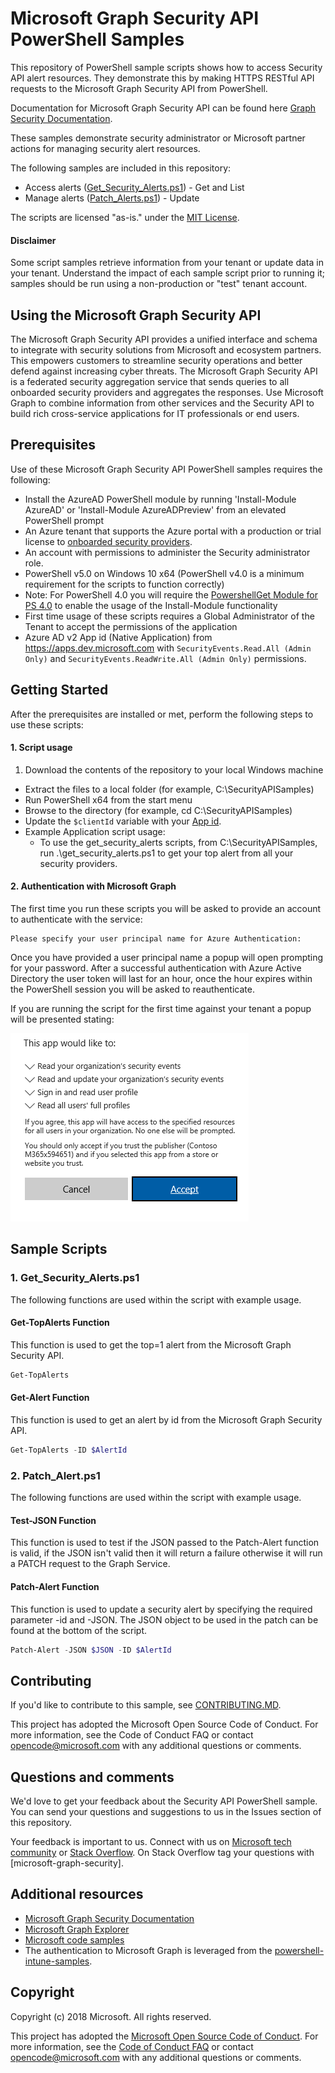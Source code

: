 # Microsoft Graph Security API PowerShell Samples

This repository of PowerShell sample scripts shows how to access Security API alert resources.  They demonstrate this by making HTTPS RESTful API requests to the Microsoft Graph Security API from PowerShell.

Documentation for Microsoft Graph Security API can be found here [Graph Security Documentation](https://developer.microsoft.com/en-us/graph/docs/concepts/security-concept-overview).

These samples demonstrate security administrator or Microsoft partner actions for managing security alert resources.

The following samples are included in this repository:

- Access alerts ([Get_Security_Alerts.ps1](#1.-Get_Security_Alerts.ps1)) - Get and List
- Manage alerts ([Patch_Alerts.ps1](#2.-Patch_Alert.ps1)) - Update


The scripts are licensed "as-is." under the [MIT License](../../LICENSE).

#### Disclaimer
Some script samples retrieve information from your tenant or update data in your tenant.  Understand the impact of each sample script prior to running it; samples should be run using a non-production or "test" tenant account.

## Using the Microsoft Graph Security API

The Microsoft Graph Security API provides a unified interface and schema to integrate with security solutions from Microsoft and ecosystem partners. This empowers customers to streamline security operations and better defend against increasing cyber threats. The Microsoft Graph Security API is a federated security aggregation service that sends queries to all onboarded security providers and aggregates the responses. Use Microsoft Graph to combine information from other services and the Security API to build rich cross-service applications for IT professionals or end users.     

## Prerequisites
Use of these Microsoft Graph Security API PowerShell samples requires the following:
* Install the AzureAD PowerShell module by running 'Install-Module AzureAD' or 'Install-Module AzureADPreview' from an elevated PowerShell prompt
* An Azure tenant that supports the Azure portal with a production or trial license to [onboarded security providers](https://developer.microsoft.com/en-us/graph/docs/api-reference/v1.0/resources/security-api-overview#alerts).
* An account with permissions to administer the Security administrator role.
* PowerShell v5.0 on Windows 10 x64 (PowerShell v4.0 is a minimum requirement for the scripts to function correctly)
* Note: For PowerShell 4.0 you will require the [PowershellGet Module for PS 4.0](https://www.microsoft.com/en-us/download/details.aspx?id=51451) to enable the usage of the Install-Module functionality
* First time usage of these scripts requires a Global Administrator of the Tenant to accept the permissions of the application
* Azure AD v2 App id (Native Application) from <https://apps.dev.microsoft.com> with `SecurityEvents.Read.All (Admin Only)` and `SecurityEvents.ReadWrite.All (Admin Only)` permissions.

## Getting Started
After the prerequisites are installed or met, perform the following steps to use these scripts:

#### 1. Script usage

1. Download the contents of the repository to your local Windows machine
* Extract the files to a local folder (for example, C:\SecurityAPISamples)
* Run PowerShell x64 from the start menu
* Browse to the directory (for example, cd C:\SecurityAPISamples)
* Update the `$clientId` variable with your [App id](https://apps.dev.microsoft.com).
* Example Application script usage:
  * To use the get_security_alerts scripts, from C:\SecurityAPISamples, run .\get_security_alerts.ps1 to get your top alert from all your security providers.

#### 2. Authentication with Microsoft Graph
The first time you run these scripts you will be asked to provide an account to authenticate with the service:
```
Please specify your user principal name for Azure Authentication:
```
Once you have provided a user principal name a popup will open prompting for your password. After a successful authentication with Azure Active Directory the user token will last for an hour, once the hour expires within the PowerShell session you will be asked to reauthenticate.

If you are running the script for the first time against your tenant a popup will be presented stating:

![Scopes](./readme-image/Scope.PNG)


## Sample Scripts

### 1. Get_Security_Alerts.ps1

The following functions are used within the script with example usage.

#### Get-TopAlerts Function

This function is used to get the top=1 alert from the Microsoft Graph Security API.

```PowerShell
Get-TopAlerts
```

#### Get-Alert Function

This function is used to get an alert by id from the Microsoft Graph Security API.

```PowerShell
Get-TopAlerts -ID $AlertId
```

### 2. Patch_Alert.ps1

The following functions are used within the script with example usage.

#### Test-JSON Function

This function is used to test if the JSON passed to the Patch-Alert function is valid, if the JSON isn't valid then it will return a failure otherwise it will run a PATCH request to the Graph Service.

#### Patch-Alert Function

This function is used to update a security alert by specifying the required parameter -id and -JSON.
The JSON object to be used in the patch can be found at the bottom of the script.

```PowerShell
Patch-Alert -JSON $JSON -ID $AlertId
```

## Contributing

If you'd like to contribute to this sample, see [CONTRIBUTING.MD](../../CONTRIBUTING.md).

This project has adopted the Microsoft Open Source Code of Conduct. For more information, see the Code of Conduct FAQ or contact opencode@microsoft.com with any additional questions or comments.

## Questions and comments

We'd love to get your feedback about the Security API PowerShell sample. You can send your questions and suggestions to us in the Issues section of this repository.

Your feedback is important to us. Connect with us on [Microsoft tech community](https://techcommunity.microsoft.com/t5/Using-Microsoft-Graph-Security/bd-p/SecurityGraphAPI) or [Stack Overflow](https://stackoverflow.com/questions/tagged/microsoft-graph-security
). On Stack Overflow tag your questions with [microsoft-graph-security].


## Additional resources
* [Microsoft Graph Security Documentation](https://developer.microsoft.com/en-us/graph/docs/concepts/security-concept-overview)
* [Microsoft Graph Explorer](https://developer.microsoft.com/en-us/graph/graph-explorer)
* [Microsoft code samples](https://developer.microsoft.com/en-us/graph/code-samples-and-sdks)
* The authentication to Microsoft Graph is leveraged from the [powershell-intune-samples](https://github.com/microsoftgraph/powershell-intune-samples).

## Copyright
Copyright (c) 2018 Microsoft. All rights reserved.

This project has adopted the [Microsoft Open Source Code of Conduct](https://opensource.microsoft.com/codeofconduct/). For more information, see the [Code of Conduct FAQ](https://opensource.microsoft.com/codeofconduct/faq/) or contact [opencode@microsoft.com](mailto:opencode@microsoft.com) with any additional questions or comments.
